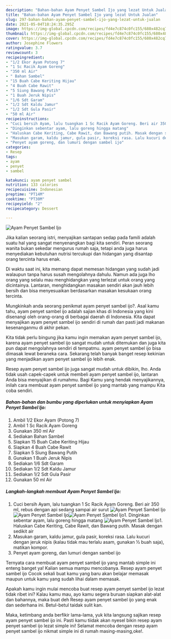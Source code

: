 ```yaml
---
description: "Bahan-bahan Ayam Penyet Sambel Ijo yang lezat Untuk Jualan"
title: "Bahan-bahan Ayam Penyet Sambel Ijo yang lezat Untuk Jualan"
slug: 297-bahan-bahan-ayam-penyet-sambel-ijo-yang-lezat-untuk-jualan
date: 2021-05-04T18:24:35.295Z
image: https://img-global.cpcdn.com/recipes/fd4e7c874c0fc155/680x482cq70/ayam-penyet-sambel-ijo-foto-resep-utama.jpg
thumbnail: https://img-global.cpcdn.com/recipes/fd4e7c874c0fc155/680x482cq70/ayam-penyet-sambel-ijo-foto-resep-utama.jpg
cover: https://img-global.cpcdn.com/recipes/fd4e7c874c0fc155/680x482cq70/ayam-penyet-sambel-ijo-foto-resep-utama.jpg
author: Josephine Flowers
ratingvalue: 3.7
reviewcount: 3
recipeingredient:
- "1/2 Ekor Ayam Potong 7"
- "1 Sc Racik Ayam Goreng"
- "350 ml Air"
- " Bahan Sambel"
- "15 Buah Cabe Keriting Hijau"
- "4 Buah Cabe Rawit"
- "5 Siung Bawang Putih"
- "1 Buah Jeruk Nipis"
- "1/6 Sdt Garam"
- "1/2 Sdt Kaldu Jamur"
- "1/2 Sdt Gula Pasir"
- "50 ml Air"
recipeinstructions:
- "Cuci bersih Ayam, lalu tuangkan 1 Sc Racik Ayam Goreng. Beri air 350 ml, rebus dengan api sedang sampai air surut"
- "Dinginkan sebentar ayam, lalu goreng hingga matang"
- "Haluskan Cabe Keriting, Cabe Rawit, dan Bawang putih. Masak dengan sedikit air"
- "Masukan garam, kaldu jamur, gula pasir, koreksi rasa. Lalu kucuri dengan jeruk nipis (kalau tidak mau terlalu asam, gunakan ½ buah saja), matikan kompor."
- "Penyet ayam goreng, dan lumuri dengan sambel ijo"
categories:
- Resep
tags:
- ayam
- penyet
- sambel

katakunci: ayam penyet sambel 
nutrition: 133 calories
recipecuisine: Indonesian
preptime: "PT14M"
cooktime: "PT30M"
recipeyield: "2"
recipecategory: Dessert

---
```



![Ayam Penyet Sambel Ijo](https://img-global.cpcdn.com/recipes/fd4e7c874c0fc155/680x482cq70/ayam-penyet-sambel-ijo-foto-resep-utama.jpg)

Jika kalian seorang istri, menyajikan santapan sedap pada famili adalah suatu hal yang sangat menyenangkan bagi kita sendiri. Peran seorang  wanita bukan sekedar mengurus rumah saja, tetapi anda juga harus menyediakan kebutuhan nutrisi tercukupi dan hidangan yang disantap orang tercinta harus enak.

Di waktu  saat ini, kita memang dapat memesan hidangan yang sudah jadi walaupun tanpa harus susah mengolahnya dahulu. Namun ada juga lho orang yang selalu mau menghidangkan yang terlezat untuk orang yang dicintainya. Lantaran, menghidangkan masakan sendiri akan jauh lebih bersih dan bisa menyesuaikan berdasarkan masakan kesukaan orang tercinta. 



Mungkinkah anda seorang penikmat ayam penyet sambel ijo?. Asal kamu tahu, ayam penyet sambel ijo adalah sajian khas di Indonesia yang kini disenangi oleh orang-orang di berbagai daerah di Indonesia. Kita dapat menyajikan ayam penyet sambel ijo sendiri di rumah dan pasti jadi makanan kesenanganmu di akhir pekan.

Kita tidak perlu bingung jika kamu ingin memakan ayam penyet sambel ijo, karena ayam penyet sambel ijo sangat mudah untuk ditemukan dan juga kita pun dapat mengolahnya sendiri di tempatmu. ayam penyet sambel ijo bisa dimasak lewat beraneka cara. Sekarang telah banyak banget resep kekinian yang menjadikan ayam penyet sambel ijo lebih enak.

Resep ayam penyet sambel ijo juga sangat mudah untuk dibikin, lho. Anda tidak usah capek-capek untuk membeli ayam penyet sambel ijo, lantaran Anda bisa menyajikan di rumahmu. Bagi Kamu yang hendak menyajikannya, inilah cara membuat ayam penyet sambel ijo yang mantab yang mampu Kita coba sendiri.

<!--inarticleads1-->

##### Bahan-bahan dan bumbu yang diperlukan untuk menyiapkan Ayam Penyet Sambel Ijo:

1. Ambil 1/2 Ekor Ayam (Potong 7)
1. Ambil 1 Sc Racik Ayam Goreng
1. Gunakan 350 ml Air
1. Sediakan  Bahan Sambel
1. Siapkan 15 Buah Cabe Keriting Hijau
1. Siapkan 4 Buah Cabe Rawit
1. Siapkan 5 Siung Bawang Putih
1. Gunakan 1 Buah Jeruk Nipis
1. Sediakan 1/6 Sdt Garam
1. Sediakan 1/2 Sdt Kaldu Jamur
1. Sediakan 1/2 Sdt Gula Pasir
1. Gunakan 50 ml Air




<!--inarticleads2-->

##### Langkah-langkah membuat Ayam Penyet Sambel Ijo:

1. Cuci bersih Ayam, lalu tuangkan 1 Sc Racik Ayam Goreng. Beri air 350 ml, rebus dengan api sedang sampai air surut
<img src="https://img-global.cpcdn.com/steps/4450f893ec58ac0e/160x128cq70/ayam-penyet-sambel-ijo-langkah-memasak-1-foto.jpg" alt="Ayam Penyet Sambel Ijo"><img src="https://img-global.cpcdn.com/steps/562193515e360f24/160x128cq70/ayam-penyet-sambel-ijo-langkah-memasak-1-foto.jpg" alt="Ayam Penyet Sambel Ijo"><img src="https://img-global.cpcdn.com/steps/bd41ce41b02f9dc7/160x128cq70/ayam-penyet-sambel-ijo-langkah-memasak-1-foto.jpg" alt="Ayam Penyet Sambel Ijo">1. Dinginkan sebentar ayam, lalu goreng hingga matang
<img src="https://img-global.cpcdn.com/steps/e535d7787d7bd593/160x128cq70/ayam-penyet-sambel-ijo-langkah-memasak-2-foto.jpg" alt="Ayam Penyet Sambel Ijo">1. Haluskan Cabe Keriting, Cabe Rawit, dan Bawang putih. Masak dengan sedikit air
1. Masukan garam, kaldu jamur, gula pasir, koreksi rasa. Lalu kucuri dengan jeruk nipis (kalau tidak mau terlalu asam, gunakan ½ buah saja), matikan kompor.
1. Penyet ayam goreng, dan lumuri dengan sambel ijo




Ternyata cara membuat ayam penyet sambel ijo yang mantab simple ini enteng banget ya! Kalian semua mampu mencobanya. Resep ayam penyet sambel ijo Cocok sekali buat kamu yang baru akan belajar memasak maupun untuk kamu yang sudah lihai dalam memasak.

Apakah kamu ingin mulai mencoba buat resep ayam penyet sambel ijo lezat tidak ribet ini? Kalau kamu mau, ayo kamu segera buruan siapkan alat-alat dan bahannya, maka buat deh Resep ayam penyet sambel ijo yang enak dan sederhana ini. Betul-betul taidak sulit kan. 

Maka, ketimbang anda berfikir lama-lama, yuk kita langsung sajikan resep ayam penyet sambel ijo ini. Pasti kamu tiidak akan nyesel bikin resep ayam penyet sambel ijo lezat simple ini! Selamat mencoba dengan resep ayam penyet sambel ijo nikmat simple ini di rumah masing-masing,oke!.

